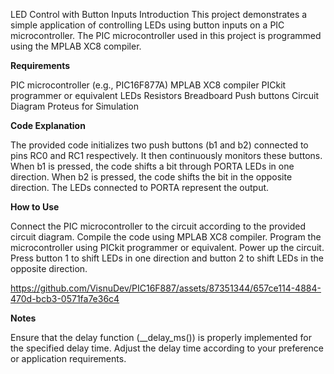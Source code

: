 LED Control with Button Inputs
Introduction
This project demonstrates a simple application of controlling LEDs using button inputs on a PIC microcontroller. The PIC microcontroller used in this project is programmed using the MPLAB XC8 compiler.

**Requirements**

PIC microcontroller (e.g., PIC16F877A)
MPLAB XC8 compiler
PICkit programmer or equivalent
LEDs
Resistors
Breadboard
Push buttons
Circuit Diagram
Proteus for Simulation

**Code Explanation**

The provided code initializes two push buttons (b1 and b2) connected to pins RC0 and RC1 respectively. It then continuously monitors these buttons. When b1 is pressed, the code shifts a bit through PORTA LEDs in one direction. When b2 is pressed, the code shifts the bit in the opposite direction. The LEDs connected to PORTA represent the output.

**How to Use**

Connect the PIC microcontroller to the circuit according to the provided circuit diagram.
Compile the code using MPLAB XC8 compiler.
Program the microcontroller using PICkit programmer or equivalent.
Power up the circuit.
Press button 1 to shift LEDs in one direction and button 2 to shift LEDs in the opposite direction.



https://github.com/VisnuDev/PIC16F887/assets/87351344/657ce114-4884-470d-bcb3-0571fa7e36c4




**Notes**

Ensure that the delay function (__delay_ms()) is properly implemented for the specified delay time.
Adjust the delay time according to your preference or application requirements.

